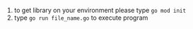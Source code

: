 1. to get library on your environment please type `go mod init`
2. type `go run file_name.go` to execute program
